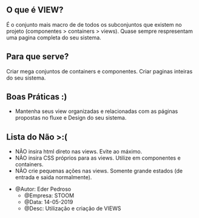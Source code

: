 ## O que é VIEW?
É o conjunto mais macro de de todos os subconjuntos que existem no projeto (componentes > containers > views).
Quase sempre respresentam uma pagina completa do seu sistema.

## Para que serve?
Criar mega conjuntos de containers e componentes. Criar paginas inteiras do seu sistema.

## Boas Práticas :)
- Mantenha seus view organizadas e relacionadas com as páginas propostas no fluxe e Design do seu sistema.

## Lista do Não >:(
- NÃO insira html direto nas views. Evite ao máximo.
- NÃO insira CSS próprios para as views. Utilize em componentes e containers.
- NÃO crie pequenas ações nas views. Somente grande estados (de entrada e saida normalmente).


* @Autor: Eder Pedroso
    * @Empresa: STOOM 
    * @Data: 14-05-2019
    * @Desc: Utilização e criação de VIEWS
